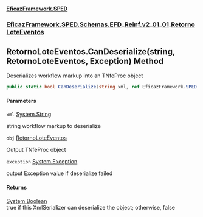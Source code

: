 #### [EficazFramework.SPED](EficazFrameworkSPED.md 'EficazFramework SPED')
### [EficazFramework.SPED.Schemas.EFD_Reinf.v2_01_01](EficazFramework.SPED.Schemas.EFD_Reinf.v2_01_01.md 'EficazFramework.SPED.Schemas.EFD_Reinf.v2_01_01').[RetornoLoteEventos](EficazFramework.SPED.Schemas.EFD_Reinf.v2_01_01/RetornoLoteEventos.md 'EficazFramework.SPED.Schemas.EFD_Reinf.v2_01_01.RetornoLoteEventos')

## RetornoLoteEventos.CanDeserialize(string, RetornoLoteEventos, Exception) Method

Deserializes workflow markup into an TNfeProc object

```csharp
public static bool CanDeserialize(string xml, ref EficazFramework.SPED.Schemas.EFD_Reinf.v2_01_01.RetornoLoteEventos obj, ref System.Exception exception);
```
#### Parameters

<a name='EficazFramework.SPED.Schemas.EFD_Reinf.v2_01_01.RetornoLoteEventos.CanDeserialize(string,EficazFramework.SPED.Schemas.EFD_Reinf.v2_01_01.RetornoLoteEventos,System.Exception).xml'></a>

`xml` [System.String](https://docs.microsoft.com/en-us/dotnet/api/System.String 'System.String')

string workflow markup to deserialize

<a name='EficazFramework.SPED.Schemas.EFD_Reinf.v2_01_01.RetornoLoteEventos.CanDeserialize(string,EficazFramework.SPED.Schemas.EFD_Reinf.v2_01_01.RetornoLoteEventos,System.Exception).obj'></a>

`obj` [RetornoLoteEventos](EficazFramework.SPED.Schemas.EFD_Reinf.v2_01_01/RetornoLoteEventos.md 'EficazFramework.SPED.Schemas.EFD_Reinf.v2_01_01.RetornoLoteEventos')

Output TNfeProc object

<a name='EficazFramework.SPED.Schemas.EFD_Reinf.v2_01_01.RetornoLoteEventos.CanDeserialize(string,EficazFramework.SPED.Schemas.EFD_Reinf.v2_01_01.RetornoLoteEventos,System.Exception).exception'></a>

`exception` [System.Exception](https://docs.microsoft.com/en-us/dotnet/api/System.Exception 'System.Exception')

output Exception value if deserialize failed

#### Returns
[System.Boolean](https://docs.microsoft.com/en-us/dotnet/api/System.Boolean 'System.Boolean')  
true if this XmlSerializer can deserialize the object; otherwise, false